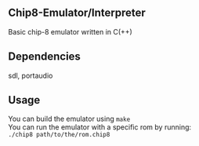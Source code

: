 ## Chip8-Emulator/Interpreter
Basic chip-8 emulator written in C(++)

## Dependencies
sdl, portaudio

## Usage
You can build the emulator using `make`  
You can run the emulator with a specific rom by running:  
`./chip8 path/to/the/rom.chip8`
